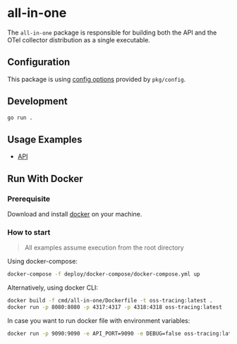 # all-in-one

The `all-in-one` package is responsible for building both the API and the OTel collector distribution as a single executable.

## Configuration

This package is using [config options](../../pkg/config/README.md) provided by `pkg/config`.

## Development

```sh
go run .
```

## Usage Examples

- [API](../../cmd/api/README.md#usage-example)

## Run With Docker

### Prerequisite

Download and install [docker](https://docs.docker.com/get-docker/) on your machine.

### How to start

> All examples assume execution from the root directory

Using docker-compose:

```sh
docker-compose -f deploy/docker-compose/docker-compose.yml up
```

Alternatively, using docker CLI:

```sh
docker build -f cmd/all-in-one/Dockerfile -t oss-tracing:latest .
docker run -p 8080:8080 -p 4317:4317 -p 4318:4318 oss-tracing:latest
```

In case you want to run docker file with environment variables:

```sh
docker run -p 9090:9090 -e API_PORT=9090 -e DEBUG=false oss-tracing:latest
```
